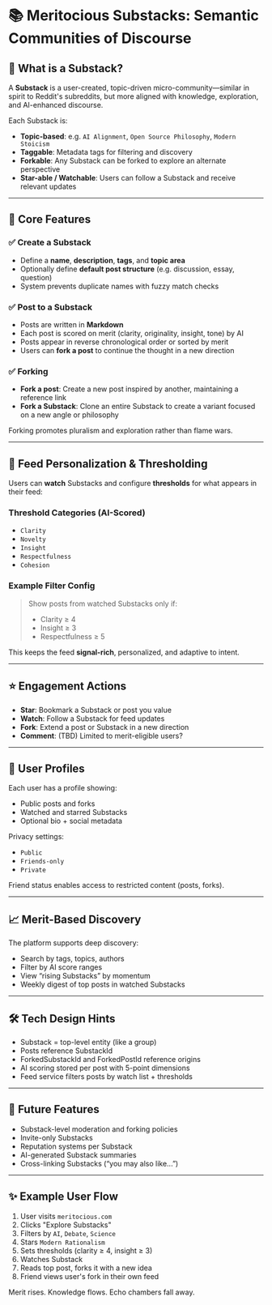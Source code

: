 # 📚 Meritocious Substacks: Semantic Communities of Discourse

## 🌱 What is a Substack?

A **Substack** is a user-created, topic-driven micro-community—similar in spirit to Reddit's subreddits, but more aligned with knowledge, exploration, and AI-enhanced discourse.

Each Substack is:
- **Topic-based**: e.g. `AI Alignment`, `Open Source Philosophy`, `Modern Stoicism`
- **Taggable**: Metadata tags for filtering and discovery
- **Forkable**: Any Substack can be forked to explore an alternate perspective
- **Star-able / Watchable**: Users can follow a Substack and receive relevant updates

---

## 🧩 Core Features

### ✅ Create a Substack
- Define a **name**, **description**, **tags**, and **topic area**
- Optionally define **default post structure** (e.g. discussion, essay, question)
- System prevents duplicate names with fuzzy match checks

### ✅ Post to a Substack
- Posts are written in **Markdown**
- Each post is scored on merit (clarity, originality, insight, tone) by AI
- Posts appear in reverse chronological order or sorted by merit
- Users can **fork a post** to continue the thought in a new direction

### ✅ Forking

- **Fork a post**: Create a new post inspired by another, maintaining a reference link
- **Fork a Substack**: Clone an entire Substack to create a variant focused on a new angle or philosophy

Forking promotes pluralism and exploration rather than flame wars.

---

## 🌌 Feed Personalization & Thresholding

Users can **watch** Substacks and configure **thresholds** for what appears in their feed:

### Threshold Categories (AI-Scored)
- `Clarity`
- `Novelty`
- `Insight`
- `Respectfulness`
- `Cohesion`

### Example Filter Config
> Show posts from watched Substacks only if:
> - Clarity ≥ 4
> - Insight ≥ 3
> - Respectfulness ≥ 5

This keeps the feed **signal-rich**, personalized, and adaptive to intent.

---

## ⭐ Engagement Actions

- **Star**: Bookmark a Substack or post you value
- **Watch**: Follow a Substack for feed updates
- **Fork**: Extend a post or Substack in a new direction
- **Comment**: (TBD) Limited to merit-eligible users?

---

## 👤 User Profiles

Each user has a profile showing:
- Public posts and forks
- Watched and starred Substacks
- Optional bio + social metadata

Privacy settings:
- `Public`
- `Friends-only`
- `Private`

Friend status enables access to restricted content (posts, forks).

---

## 📈 Merit-Based Discovery

The platform supports deep discovery:
- Search by tags, topics, authors
- Filter by AI score ranges
- View “rising Substacks” by momentum
- Weekly digest of top posts in watched Substacks

---

## 🛠 Tech Design Hints

- Substack = top-level entity (like a group)
- Posts reference SubstackId
- ForkedSubstackId and ForkedPostId reference origins
- AI scoring stored per post with 5-point dimensions
- Feed service filters posts by watch list + thresholds

---

## 🧪 Future Features

- Substack-level moderation and forking policies
- Invite-only Substacks
- Reputation systems per Substack
- AI-generated Substack summaries
- Cross-linking Substacks (“you may also like...”)

---

## ✨ Example User Flow

1. User visits `meritocious.com`
2. Clicks "Explore Substacks"
3. Filters by `AI`, `Debate`, `Science`
4. Stars `Modern Rationalism`
5. Sets thresholds (clarity ≥ 4, insight ≥ 3)
6. Watches Substack
7. Reads top post, forks it with a new idea
8. Friend views user's fork in their own feed

Merit rises. Knowledge flows. Echo chambers fall away.
